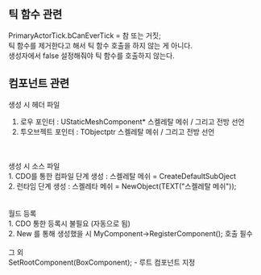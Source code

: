 ## 틱 함수 관련

PrimaryActorTick.bCanEverTick = 참 또는 거짓; <br>
틱 함수를 제거한다고 해서 틱 함수 호출을 하지 않는 게 아니다. <br>
생성자에서 false 설정해줘야 틱 함수를 호출하지 않는다. <br>

## 컴포넌트 관련

생성 시 헤더 파일 <br>
1. 로우 포인터 : UStaticMeshComponent* 스켈레탈 메쉬 / 그리고 전방 선언 <br>
2. 투오브젝트 포인터 : TObjectptr<UStaticMeshComponent> 스켈레탈 메쉬 / 그리고 전방 선언 <br>
<br>
<br>
생성 시 소스 파일 <br>
1. CDO를 통한 컴파일 단계 생성 : 스켈레탈 메쉬 = CreateDefaultSubOject<UStaticMeshComponent><TEXT("스켈레탈 메쉬")); <br> <br>
2. 런타임 단계 생성 : 스켈레타 메쉬 = NewObject<UStaticMeshComponent>(TEXT("스켈레탈 메쉬")); <br>
<br>
<br>
월드 등록 <br>
1. CDO 통한 등록시 불필요 (자동으로 됨) <br>
2. New 를 통해 생성했을 시 MyComponent->RegisterComponent(); 호출 필수 <br>
<br>
그 외 <br>
SetRootComponent(BoxComponent); - 루트 컴포넌트 지정

 
